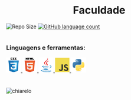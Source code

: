 <h1 align="center"> Faculdade </h1>

![Repo Size](https://img.shields.io/github/repo-size/Chiarelo/faculdade-ads?style=for-the-badge)
[![GitHub language count](https://img.shields.io/github/languages/count/Chiarelo/faculdade-ads?style=for-the-badge)
](https://img.shields.io/github/languages/count/Chiarelo/faculdade-ads?style=for-the-badge
)

<h1></h1>

<h3 align="left">Linguagens e ferramentas:</h3>
<p align="left"> <a href="https://www.w3schools.com/css/" target="_blank" rel="noreferrer"> <img src="https://raw.githubusercontent.com/devicons/devicon/master/icons/css3/css3-original-wordmark.svg" alt="css3" width="40" height="40"/> </a> <a href="https://www.w3.org/html/" target="_blank" rel="noreferrer"> <img src="https://raw.githubusercontent.com/devicons/devicon/master/icons/html5/html5-original-wordmark.svg" alt="html5" width="40" height="40"/> </a> <a href="https://www.java.com" target="_blank" rel="noreferrer"> <img src="https://raw.githubusercontent.com/devicons/devicon/master/icons/java/java-original.svg" alt="java" width="40" height="40"/> </a> <a href="https://developer.mozilla.org/en-US/docs/Web/JavaScript" target="_blank" rel="noreferrer"> <img src="https://raw.githubusercontent.com/devicons/devicon/master/icons/javascript/javascript-original.svg" alt="javascript" width="40" height="40"/> </a> <a href="https://www.python.org" target="_blank" rel="noreferrer"> <img src="https://raw.githubusercontent.com/devicons/devicon/master/icons/python/python-original.svg" alt="python" width="40" height="40"/> </a> </p>

<h1></h1>
<p align="left"> <img src="https://komarev.com/ghpvc/?username=chiarelo&label=Profile%20views&color=0e75b6&style=flat" alt="chiarelo" /> </p>
